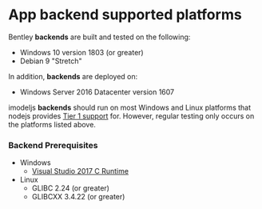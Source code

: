 # App backend supported platforms
Bentley **backends** are built and tested on the following:
- Windows 10 version 1803 (or greater)
- Debian 9 "Stretch"

In addition, **backends** are deployed on:
- Windows Server 2016 Datacenter version 1607

imodeljs **backends** should run on most Windows and Linux platforms that nodejs provides [Tier 1 support](https://github.com/nodejs/node/blob/master/BUILDING.md#platform-list) for. However, regular testing only occurs on the platforms listed above.

### Backend Prerequisites
- Windows
    - [Visual Studio 2017 C Runtime](https://support.microsoft.com/en-us/help/2977003/the-latest-supported-visual-c-downloads)
- Linux
    - GLIBC 2.24 (or greater)
    - GLIBCXX 3.4.22 (or greater)
